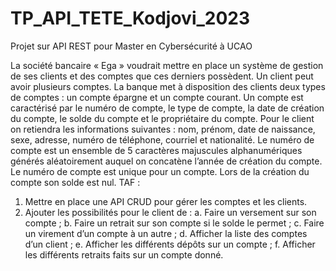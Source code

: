 # TP_API_TETE_Kodjovi_2023
Projet sur API REST pour Master en Cybersécurité à UCAO

La société bancaire « Ega » voudrait mettre en place un système de gestion de ses clients et des comptes que ces derniers possèdent. Un client peut avoir plusieurs comptes. 
La banque met à disposition des clients deux types de comptes : un compte épargne et un compte courant. 
Un compte est caractérisé par le numéro de compte, le type de compte, la date de création du compte, le solde du compte et le propriétaire du compte. 
Pour le client on retiendra les informations suivantes : nom, prénom, date de naissance, sexe, adresse, numéro de téléphone, courriel et nationalité. 
Le numéro de compte est un ensemble de 5 caractères majuscules alphanumériques générés aléatoirement auquel on concatène l’année de création du compte. 
Le numéro de compte est unique pour un compte. 
Lors de la création du compte son solde est nul. 
TAF : 
  1.	Mettre en place une API CRUD pour gérer les comptes et les clients.
  2.	Ajouter les possibilités pour le client de : 
  a.	Faire un versement sur son compte ;
  b.	Faire un retrait sur son compte si le solde le permet ;
  c.	Faire un virement d’un compte à un autre ;
  d.	Afficher la liste des comptes d’un client ;
  e.	Afficher les différents dépôts sur un compte ;
  f.	Afficher les différents retraits faits sur un compte donné.

